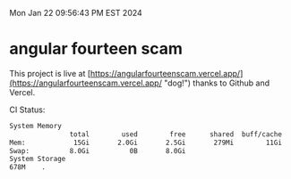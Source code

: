 Mon Jan 22 09:56:43 PM EST 2024

# angular fourteen scam


This project is live at [https://angularfourteenscam.vercel.app/](https://angularfourteenscam.vercel.app/ "dog!") thanks to Github and Vercel.

CI Status: 

```bash
System Memory
               total        used        free      shared  buff/cache   available
Mem:            15Gi       2.0Gi       2.5Gi       279Mi        11Gi        13Gi
Swap:          8.0Gi          0B       8.0Gi
System Storage
678M	.
```
```bash
